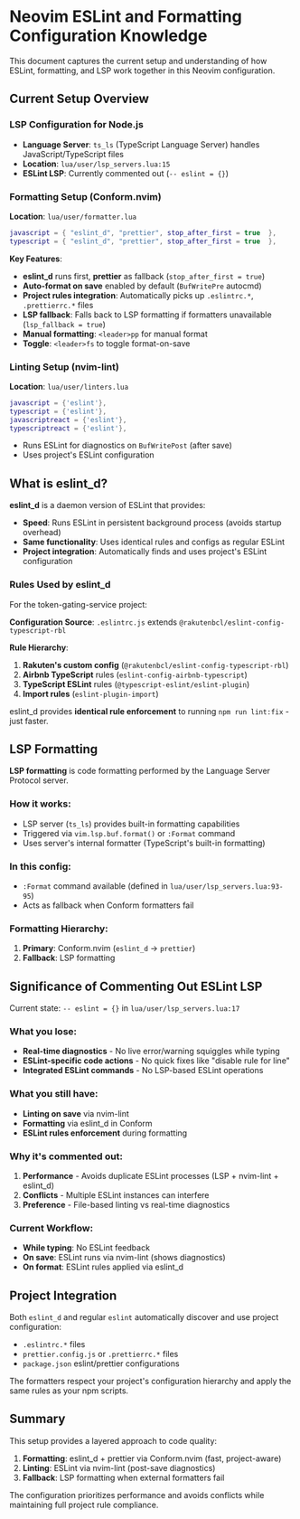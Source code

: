 # Neovim ESLint and Formatting Configuration Knowledge

This document captures the current setup and understanding of how ESLint, formatting, and LSP work together in this Neovim configuration.

## Current Setup Overview

### LSP Configuration for Node.js
- **Language Server**: `ts_ls` (TypeScript Language Server) handles JavaScript/TypeScript files
- **Location**: `lua/user/lsp_servers.lua:15`
- **ESLint LSP**: Currently commented out (`-- eslint = {}`)

### Formatting Setup (Conform.nvim)
**Location**: `lua/user/formatter.lua`

```lua
javascript = { "eslint_d", "prettier", stop_after_first = true  },
typescript = { "eslint_d", "prettier", stop_after_first = true  },
```

**Key Features**:
- **eslint_d** runs first, **prettier** as fallback (`stop_after_first = true`)
- **Auto-format on save** enabled by default (`BufWritePre` autocmd)
- **Project rules integration**: Automatically picks up `.eslintrc.*`, `.prettierrc.*` files
- **LSP fallback**: Falls back to LSP formatting if formatters unavailable (`lsp_fallback = true`)
- **Manual formatting**: `<leader>pp` for manual format
- **Toggle**: `<leader>fs` to toggle format-on-save

### Linting Setup (nvim-lint)
**Location**: `lua/user/linters.lua`

```lua
javascript = {'eslint'},
typescript = {'eslint'},
javascriptreact = {'eslint'},
typescriptreact = {'eslint'},
```

- Runs ESLint for diagnostics on `BufWritePost` (after save)
- Uses project's ESLint configuration

## What is eslint_d?

**eslint_d** is a daemon version of ESLint that provides:
- **Speed**: Runs ESLint in persistent background process (avoids startup overhead)
- **Same functionality**: Uses identical rules and configs as regular ESLint
- **Project integration**: Automatically finds and uses project's ESLint configuration

### Rules Used by eslint_d
For the token-gating-service project:

**Configuration Source**: `.eslintrc.js` extends `@rakutenbcl/eslint-config-typescript-rbl`

**Rule Hierarchy**:
1. **Rakuten's custom config** (`@rakutenbcl/eslint-config-typescript-rbl`)
2. **Airbnb TypeScript** rules (`eslint-config-airbnb-typescript`)
3. **TypeScript ESLint** rules (`@typescript-eslint/eslint-plugin`)
4. **Import rules** (`eslint-plugin-import`)

eslint_d provides **identical rule enforcement** to running `npm run lint:fix` - just faster.

## LSP Formatting

**LSP formatting** is code formatting performed by the Language Server Protocol server.

### How it works:
- LSP server (`ts_ls`) provides built-in formatting capabilities
- Triggered via `vim.lsp.buf.format()` or `:Format` command
- Uses server's internal formatter (TypeScript's built-in formatting)

### In this config:
- `:Format` command available (defined in `lua/user/lsp_servers.lua:93-95`)
- Acts as fallback when Conform formatters fail

### Formatting Hierarchy:
1. **Primary**: Conform.nvim (`eslint_d` → `prettier`)
2. **Fallback**: LSP formatting

## Significance of Commenting Out ESLint LSP

Current state: `-- eslint = {}` in `lua/user/lsp_servers.lua:17`

### What you lose:
- **Real-time diagnostics** - No live error/warning squiggles while typing
- **ESLint-specific code actions** - No quick fixes like "disable rule for line"
- **Integrated ESLint commands** - No LSP-based ESLint operations

### What you still have:
- **Linting on save** via nvim-lint
- **Formatting** via eslint_d in Conform
- **ESLint rules enforcement** during formatting

### Why it's commented out:
1. **Performance** - Avoids duplicate ESLint processes (LSP + nvim-lint + eslint_d)
2. **Conflicts** - Multiple ESLint instances can interfere
3. **Preference** - File-based linting vs real-time diagnostics

### Current Workflow:
- **While typing**: No ESLint feedback
- **On save**: ESLint runs via nvim-lint (shows diagnostics)
- **On format**: ESLint rules applied via eslint_d

## Project Integration

Both `eslint_d` and regular `eslint` automatically discover and use project configuration:
- `.eslintrc.*` files
- `prettier.config.js` or `.prettierrc.*` files  
- `package.json` eslint/prettier configurations

The formatters respect your project's configuration hierarchy and apply the same rules as your npm scripts.

## Summary

This setup provides a layered approach to code quality:
1. **Formatting**: eslint_d + prettier via Conform.nvim (fast, project-aware)
2. **Linting**: ESLint via nvim-lint (post-save diagnostics)
3. **Fallback**: LSP formatting when external formatters fail

The configuration prioritizes performance and avoids conflicts while maintaining full project rule compliance.